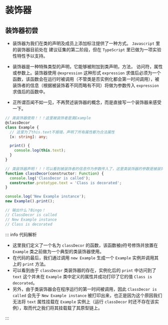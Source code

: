 # 装饰器

## 装饰器初尝

- 装饰器为我们在类的声明及成员上添加标注提供了一种方式。 `Javascript` 里的装饰器目前处在 建议征集的第二阶段，但在 `TypeScript` 里已做为一项实验性特性予以支持。

- 装饰器是一种特殊类型的声明，它能够被附加到类声明，方法， 访问符，属性或参数上。装饰器使用 `@expression` 这种形式 `expression` 求值后必须为一个函数，该函数会在运行时被调用（不管类是否实例化都会第一时间调用），被装饰者的信息（根据被装饰着不同而略有不同）将做为参数传入 `expression` 求值后的函数中。

- 正所谓百闻不如一见，不再赘述装饰器的概念，而是直接写一个装饰器来感受一下。

```ts
// 类装饰器使用！！！这里被装饰者是类Example
@classDecor
class Example {
  // 这里为了this.text不报错，声明了所有属性都为合法属性
  [x: string]: any;

  print() {
    console.log(this.text);
  }
}

// 类装饰器声明！！！可以看到被装饰者的信息作为参数传入了，这里类装饰器的参数是被装饰类的构造函数
function classDecor(constructor: Function) {
  console.log('ClassDecor is called');
  constructor.prototype.text = 'Class is decorated';
}

console.log('New Example instance');
new Example().print();

// 输出什么？Bingo！
// ClassDecor is called
// New Example instance
// Class is decorated
```

::: info 代码解析

- 这里我们定义了一个名为 `classDecor` 的函数，该函数被`@`符号修饰并放置在 `Example` 类之前做为一个典型的类装饰器使用。
- 在代码的最后，我们通过调用 `new Example` 生成一个 `Example` 实例并调用其上的 `print` 方法。
- 可以看到由于 `classDecor` 类装饰器的存在，实例化后的 `print` 中访问到了 `text` 这个并未在 `Example` 类中定义的属性并成功打印了它的值 `Class is decorated`。
- 另外，由于类装饰器会在程序运行的第一时间被调用，因此 `ClassDecor is called` 会先于 `New Example instance` 被打印出来，也正是因为这个原因我们无法将 `text` 属性挂载在 `Example` 实例上（运行 `classDecor` 时还不存在该实例），取而代之我们将其挂载载了其原型链上。

:::
